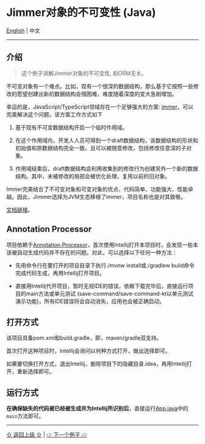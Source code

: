# Jimmer对象的不可变性 (Java)

[English](./) | 中文

---

## 介绍

> 这个例子讲解Jimmer对象的不可变性, 和ORM无关。

不可变对象有一个难点。比如，现有一个很深的数据结构，那么基于它按照一些修改的愿望创建出新的数据结构会很困难，难度随着深度的变大急剧增加。

幸运的是，JavaScript/TypeScript领域存在一个足够强大的方案: [immer](https://github.com/immerjs/immer)，可以完美解决这个问题。该方案工作方式如下

1.  基于现有不可变数据结构开启一个临时作用域。

2.  在这个作用域内，开发人人员可得到一个draft数据结构，该数据结构的形状和初始值和原数据结构完全一致，且可以被随意修改，包括修改任意深的子对象。

3.  作用域结束后，draft数据结构会利用收集到的修改行为创建另外一个新的数据结构。其中，未被修改的局部会被优化处理，复用以前的旧对象。

Immer完美结合了不可变对象和可变对象的优点，代码简单、功能强大、性能卓越。因此，Jimmer选择为JVM生态移植了immer，项目名称也是对其致敬。

[文档链接](https://babyfish-ct.gitee.io/jimmer-doc/docs/object/immutable/)。

## Annotation Processor

项目依赖于[Annotation Processor](https://www.jetbrains.com/help/idea/annotation-processors-support.html)，首次使用Intellij打开本项目时，会发现一些本该被自动生成代码并不存在的问题。对此，可以选择以下任何一种方法：
 
-   先用命令行在要打开的项目目录下执行./mvnw install或./gradlew build命令完成代码生成，再用Intellij打开项目。
 
-   直接用Intelilj代开项目，暂时无视IDE的错误，依赖下载完毕后，直接运行项目的main方法或单元测试 (save-command/save-command-kt以单元测试演示功能)，所有IDE错误将会自动消失，应用也会被正确启动。

## 打开方式

该项目具备pom.xml和build.gradle，即，maven/gradle双支持。

首次打开这种项目时，Intellij会询问以何种方式打开，做出选择即可。

如果要切换打开方式，退出Intellij，删除项目下的隐藏目录.idea，再用Intellij打开，重新选择即可。

## 运行方式

**在确保缺失的代码被已经被生成并为Intellij所识别后**，直接运行[App.java](./src/main/java/org/babyfish/jimmer/example/core/App.java)中的`main`方法即可。

---

[⇧ 返回上级 ⇧](../README_zh_CN.md) | [⇨ 下一个例子 ⇨](../jimmer-simple/README_zh_CN.md)
